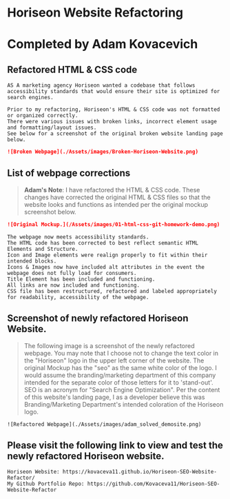 # Horiseon Website Refactoring
# Completed by Adam Kovacevich


## Refactored HTML & CSS code

```
AS A marketing agency Horiseon wanted a codebase that follows 
accessibility standards that would ensure their site is optimized for search engines.
```

```
Prior to my refactoring, Horiseon's HTML & CSS code was not formatted or organized correctly. 
There were various issues with broken links, incorrect element usage and formatting/layout issues. 
See below for a screenshot of the original broken website landing page below.
```
```md
![Broken Webpage](./Assets/images/Broken-Horiseon-Website.png)
```

## List of webpage corrections

> **Adam's Note**: I have refactored the HTML & CSS code. 
These changes have corrected the original HTML & CSS files 
so that the website looks and functions as intended per the original mockup screenshot below.

```md
![Original Mockup.](/Assets/images/01-html-css-git-homework-demo.png)
```

```
The webpage now meets accessibility standards.
The HTML code has been corrected to best reflect semantic HTML Elements and Structure.
Icon and Image elements were realign properly to fit within their intended blocks. 
Icons & Images now have included alt attributes in the event the webpage does not fully load for consumers. 
Title Element has been included and functioning. 
All links are now included and functioning.
CSS file has been restructured, refactored and labeled appropriately for readability, accessibility of the webpage.
```

## Screenshot of newly refactored Horiseon Website.

>The following image is a screenshot of the newly refactored webpage. You may note that I choose not to change the text color in the "Horiseon" logo in the upper left corner of the website. The original Mockup has the "seo" as the same white color of the logo. I would assume the branding/marketing department of this company intended for the separate color of those letters for it to 'stand-out'. SEO is an acronym for "Search Engine Optimization". Per the content of this website's landing page, I as a developer believe this was Branding/Marketing Department's intended coloration of the Horiseon logo.

```
![Refactored Webpage](./Assets/images/adam_solved_demosite.png)

```

## Please visit the following link to view and test the newly refactored Horiseon website.

```
Horiseon Website: https://kovaceva11.github.io/Horiseon-SEO-Website-Refactor/
My Github Portfolio Repo: https://github.com/Kovaceva11/Horiseon-SEO-Website-Refactor
```